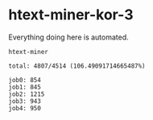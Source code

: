# htext-miner-kor-3

Everything doing here is automated.

```
htext-miner

total: 4807/4514 (106.49091714665487%)

job0: 854
job1: 845
job2: 1215
job3: 943
job4: 950
```